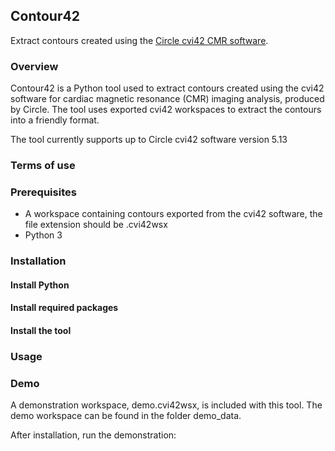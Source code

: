 ## Contour42
Extract contours created using the [Circle cvi42 CMR software](https://www.circlecvi.com/).


### Overview
Contour42 is a Python tool used to extract contours created using the cvi42 software for cardiac magnetic resonance (CMR) imaging analysis, produced by Circle. The tool uses exported cvi42 workspaces to extract the contours into a friendly format.

The tool currently supports up to Circle cvi42 software version 5.13


### Terms of use


### Prerequisites
- A workspace containing contours exported from the cvi42 software, the file extension should be .cvi42wsx
- Python 3


### Installation

#### Install Python

#### Install required packages

#### Install the tool


### Usage


### Demo
A demonstration workspace, demo.cvi42wsx, is included with this tool. The demo workspace can be found in the folder demo_data.

After installation, run the demonstration:
